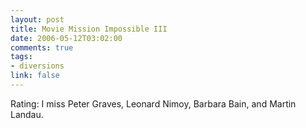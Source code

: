 ```yaml
--- 
layout: post
title: Movie Mission Impossible III
date: 2006-05-12T03:02:00
comments: true
tags:
- diversions
link: false
---
```

Rating: I miss Peter Graves, Leonard Nimoy, Barbara Bain,  and Martin Landau.
